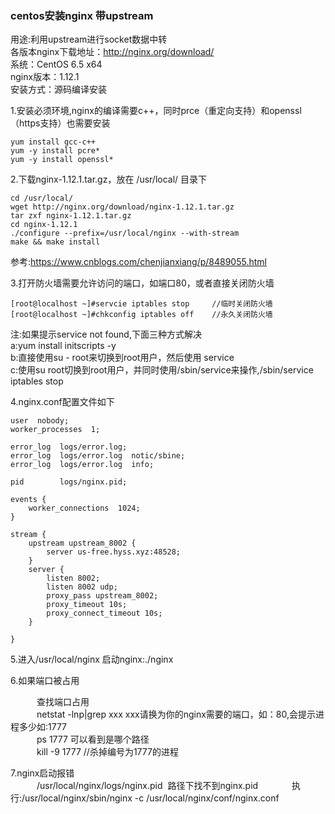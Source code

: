 ### centos安装nginx 带upstream

用途:利用upstream进行socket数据中转  
各版本nginx下载地址：http://nginx.org/download/  
系统：CentOS 6.5 x64  
nginx版本：1.12.1  
安装方式：源码编译安装  

1.安装必须环境,nginx的编译需要c++，同时prce（重定向支持）和openssl（https支持）也需要安装  
```
yum install gcc-c++
yum -y install pcre*
yum -y install openssl*
```

2.下载nginx-1.12.1.tar.gz，放在 /usr/local/ 目录下  
```
cd /usr/local/
wget http://nginx.org/download/nginx-1.12.1.tar.gz
tar zxf nginx-1.12.1.tar.gz
cd nginx-1.12.1
./configure --prefix=/usr/local/nginx --with-stream
make && make install
```
参考:https://www.cnblogs.com/chenjianxiang/p/8489055.html  

3.打开防火墙需要允许访问的端口，如端口80，或者直接关闭防火墙  
```
[root@localhost ~]#servcie iptables stop     //临时关闭防火墙
[root@localhost ~]#chkconfig iptables off    //永久关闭防火墙
```
注:如果提示service not found,下面三种方式解决  
a:yum install initscripts -y  
b:直接使用su - root来切换到root用户，然后使用 service   
c:使用su root切换到root用户，并同时使用/sbin/service来操作,/sbin/service iptables stop
 
4.nginx.conf配置文件如下  
```
user  nobody;
worker_processes  1;

error_log  logs/error.log;
error_log  logs/error.log  notic/sbine;
error_log  logs/error.log  info;

pid        logs/nginx.pid;

events {
    worker_connections  1024;
}

stream {
    upstream upstream_8002 {
        server us-free.hyss.xyz:48528;  
    }
    server {
        listen 8002;
        listen 8002 udp;
        proxy_pass upstream_8002;
        proxy_timeout 10s;
        proxy_connect_timeout 10s;   
    }

}

```

5.进入/usr/local/nginx 启动nginx:./nginx  

6.如果端口被占用  

&emsp;&emsp;&emsp;查找端口占用  
&emsp;&emsp;&emsp;netstat -lnp|grep xxx   xxx请换为你的nginx需要的端口，如：80,会提示进程多少如:1777  
&emsp;&emsp;&emsp;ps 1777 可以看到是哪个路径  
&emsp;&emsp;&emsp;kill -9 1777 //杀掉编号为1777的进程

7.nginx启动报错  
&emsp;&emsp;&emsp;/usr/local/nginx/logs/nginx.pid  路径下找不到nginx.pid   
&emsp;&emsp;&emsp;执行:/usr/local/nginx/sbin/nginx -c /usr/local/nginx/conf/nginx.conf

